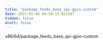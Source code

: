 ```yaml
---
title: "package_feeds_base_spi-gpio-custom"
date: 2021-05-06 04:58:13.011597
hidden: false
draft: false
---
```


x86/64/package_feeds_base_spi-gpio-custom

